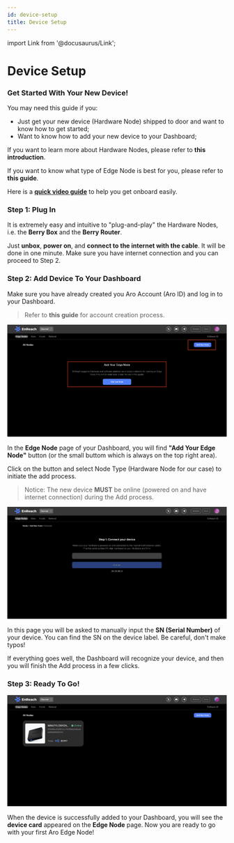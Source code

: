 ```yaml
---
id: device-setup
title: Device Setup
---
```

import Link from '@docusaurus/Link';

# Device Setup

### Get Started With Your New Device!

You may need this guide if you:

- Just get your new device (Hardware Node) shipped to door and want to know how to get started; 
- Want to know how to add your new device to your Dashboard;  

>
If you want to learn more about Hardware Nodes, please refer to <Link to="/edge-node/types">**this introduction**</Link>. 
>
If you want to know what type of Edge Node is best for you, please refer to  <Link to="/user-guides/run-node">**this guide**</Link>. 

Here is a [**quick video guide**](https://www.youtube.com/watch?v=YtjHVk2KA9w) to help you get onboard easily. 


### Step 1: Plug In

It is extremely easy and intuitive to "plug-and-play" the Hardware Nodes, i.e. the **Berry Box** and the **Berry Router**.  

Just **unbox**, **power on**, and **connect to the internet with the cable**. It will be done in one minute. Make sure you have internet connection and you can proceed to Step 2. 


### Step 2: Add Device To Your Dashboard

Make sure you have already created you Aro Account (Aro ID) and log in to your Dashboard. 

> Refer to <Link to="/user-guides/dashboard">**this guide**</Link> for account creation process. 

![Dashboard Add](/img/user-guides/dashboard_add.png)

In the **Edge Node** page of your Dashboard, you will find **"Add Your Edge Node"** button (or the small buttom which is always on the top right area). 

Click on the button and select Node Type (Hardware Node for our case) to initiate the add process. 

> Notice: The new device **MUST** be online (powered on and have internet connection) during the Add process. 

![Dashboard SN](/img/user-guides/dashboard_SN.png)

In this page you will be asked to manually input the **SN (Serial Number)** of your device. You can find the SN on the device label. Be careful, don't make typos!

If everything goes well, the Dashboard will recognize your device, and then you will finish the Add process in a few clicks. 


### Step 3: Ready To Go!

![Dashboard Add Successful](/img/user-guides/dashboard_add_successful.png)

When the device is successfully added to your Dashboard, you will see the **device card** appeared on the **Edge Node** page. Now you are ready to go with your first Aro Edge Node!







